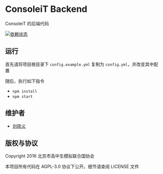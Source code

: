 # ConsoleiT Backend
ConsoleiT 的后端代码

[![依赖状态](https://david-dm.org/CircuitCoder/ConsoleiT-Backend.svg)](https://david-dm.org/CircuitCoder/ConsoleiT-Backend)

## 运行
首先请将项目根目录下 `config.example.yml` 复制为 `config.yml`，并改变其中配置

随后，执行如下指令

* `npm install`
* `npm start`

## 维护者
- [刘晓义](mailto:circuitcoder0@gmail.com)

## 版权与协议
Copyright 2016 北京市高中生模拟联合国协会

本项目所有代码在 AGPL-3.0 协议下公开。细节请查阅 LICENSE 文件
